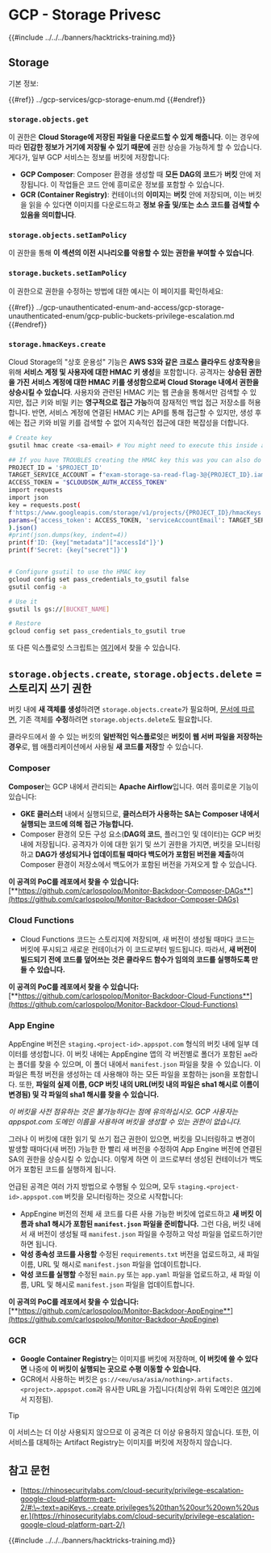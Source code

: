 # GCP - Storage Privesc

{{#include ../../../banners/hacktricks-training.md}}

## Storage

기본 정보:

{{#ref}}
../gcp-services/gcp-storage-enum.md
{{#endref}}

### `storage.objects.get`

이 권한은 **Cloud Storage에 저장된 파일을 다운로드할 수 있게 해줍니다**. 이는 경우에 따라 **민감한 정보가 거기에 저장될 수 있기 때문에** 권한 상승을 가능하게 할 수 있습니다. 게다가, 일부 GCP 서비스는 정보를 버킷에 저장합니다:

- **GCP Composer**: Composer 환경을 생성할 때 **모든 DAG의 코드**가 **버킷** 안에 저장됩니다. 이 작업들은 코드 안에 흥미로운 정보를 포함할 수 있습니다.
- **GCR (Container Registry)**: 컨테이너의 **이미지**는 **버킷** 안에 저장되며, 이는 버킷을 읽을 수 있다면 이미지를 다운로드하고 **정보 유출 및/또는 소스 코드를 검색할 수 있음을 의미합니다**.

### `storage.objects.setIamPolicy`

이 권한을 통해 **이 섹션의 이전 시나리오를 악용할 수 있는 권한을 부여할 수 있습니다**.

### **`storage.buckets.setIamPolicy`**

이 권한으로 권한을 수정하는 방법에 대한 예시는 이 페이지를 확인하세요:

{{#ref}}
../gcp-unauthenticated-enum-and-access/gcp-storage-unauthenticated-enum/gcp-public-buckets-privilege-escalation.md
{{#endref}}

### `storage.hmacKeys.create`

Cloud Storage의 "상호 운용성" 기능은 **AWS S3와 같은 크로스 클라우드 상호작용**을 위해 **서비스 계정 및 사용자에 대한 HMAC 키 생성**을 포함합니다. 공격자는 **상승된 권한을 가진 서비스 계정에 대한 HMAC 키를 생성함으로써** **Cloud Storage 내에서 권한을 상승시킬 수 있습니다**. 사용자와 관련된 HMAC 키는 웹 콘솔을 통해서만 검색할 수 있지만, 접근 키와 비밀 키는 **영구적으로 접근 가능**하여 잠재적인 백업 접근 저장소를 허용합니다. 반면, 서비스 계정에 연결된 HMAC 키는 API를 통해 접근할 수 있지만, 생성 후에는 접근 키와 비밀 키를 검색할 수 없어 지속적인 접근에 대한 복잡성을 더합니다.
```bash
# Create key
gsutil hmac create <sa-email> # You might need to execute this inside a VM instance

## If you have TROUBLES creating the HMAC key this was you can also do it contacting the API directly:
PROJECT_ID = '$PROJECT_ID'
TARGET_SERVICE_ACCOUNT = f"exam-storage-sa-read-flag-3@{PROJECT_ID}.iam.gserviceaccount.com"
ACCESS_TOKEN = "$CLOUDSDK_AUTH_ACCESS_TOKEN"
import requests
import json
key = requests.post(
f'https://www.googleapis.com/storage/v1/projects/{PROJECT_ID}/hmacKeys',
params={'access_token': ACCESS_TOKEN, 'serviceAccountEmail': TARGET_SERVICE_ACCOUNT}
).json()
#print(json.dumps(key, indent=4))
print(f'ID: {key["metadata"]["accessId"]}')
print(f'Secret: {key["secret"]}')


# Configure gsutil to use the HMAC key
gcloud config set pass_credentials_to_gsutil false
gsutil config -a

# Use it
gsutil ls gs://[BUCKET_NAME]

# Restore
gcloud config set pass_credentials_to_gsutil true
```
또 다른 익스플로잇 스크립트는 [여기](https://github.com/RhinoSecurityLabs/GCP-IAM-Privilege-Escalation/blob/master/ExploitScripts/storage.hmacKeys.create.py)에서 찾을 수 있습니다.

## `storage.objects.create`, `storage.objects.delete` = 스토리지 쓰기 권한

버킷 내에 **새 객체를 생성**하려면 `storage.objects.create`가 필요하며, [문서에 따르면](https://cloud.google.com/storage/docs/access-control/iam-permissions#object_permissions), 기존 객체를 **수정**하려면 `storage.objects.delete`도 필요합니다.

클라우드에서 쓸 수 있는 버킷의 **일반적인 익스플로잇**은 **버킷이 웹 서버 파일을 저장하는 경우**로, 웹 애플리케이션에서 사용될 **새 코드를 저장**할 수 있습니다.

### Composer

**Composer**는 GCP 내에서 관리되는 **Apache Airflow**입니다. 여러 흥미로운 기능이 있습니다:

- **GKE 클러스터** 내에서 실행되므로, **클러스터가 사용하는 SA는 Composer 내에서 실행되는 코드에 의해 접근 가능합니다.**
- Composer 환경의 모든 구성 요소(**DAG의 코드**, 플러그인 및 데이터)는 GCP 버킷 내에 저장됩니다. 공격자가 이에 대한 읽기 및 쓰기 권한을 가지면, 버킷을 모니터링하고 **DAG가 생성되거나 업데이트될 때마다 백도어가 포함된 버전을 제출**하여 Composer 환경이 저장소에서 백도어가 포함된 버전을 가져오게 할 수 있습니다.

**이 공격의 PoC를 레포에서 찾을 수 있습니다:** [**https://github.com/carlospolop/Monitor-Backdoor-Composer-DAGs**](https://github.com/carlospolop/Monitor-Backdoor-Composer-DAGs)

### Cloud Functions

- Cloud Functions 코드는 스토리지에 저장되며, 새 버전이 생성될 때마다 코드는 버킷에 푸시되고 새로운 컨테이너가 이 코드로부터 빌드됩니다. 따라서, **새 버전이 빌드되기 전에 코드를 덮어쓰는 것은 클라우드 함수가 임의의 코드를 실행하도록 만들 수 있습니다.**

**이 공격의 PoC를 레포에서 찾을 수 있습니다:** [**https://github.com/carlospolop/Monitor-Backdoor-Cloud-Functions**](https://github.com/carlospolop/Monitor-Backdoor-Cloud-Functions)

### App Engine

AppEngine 버전은 `staging.<project-id>.appspot.com` 형식의 버킷 내에 일부 데이터를 생성합니다. 이 버킷 내에는 AppEngine 앱의 각 버전별로 폴더가 포함된 `ae`라는 폴더를 찾을 수 있으며, 이 폴더 내에서 `manifest.json` 파일을 찾을 수 있습니다. 이 파일은 특정 버전을 생성하는 데 사용해야 하는 모든 파일을 포함하는 json을 포함합니다. 또한, **파일의 실제 이름, GCP 버킷 내의 URL(버킷 내의 파일은 sha1 해시로 이름이 변경됨) 및 각 파일의 sha1 해시를 찾을 수 있습니다.**

_이 버킷을 사전 점유하는 것은 불가능하다는 점에 유의하십시오. GCP 사용자는 appspot.com 도메인 이름을 사용하여 버킷을 생성할 수 있는 권한이 없습니다._

그러나 이 버킷에 대한 읽기 및 쓰기 접근 권한이 있으면, 버킷을 모니터링하고 변경이 발생할 때마다(새 버전) 가능한 한 빨리 새 버전을 수정하여 App Engine 버전에 연결된 SA의 권한을 상승시킬 수 있습니다. 이렇게 하면 이 코드로부터 생성된 컨테이너가 백도어가 포함된 코드를 실행하게 됩니다.

언급된 공격은 여러 가지 방법으로 수행될 수 있으며, 모두 `staging.<project-id>.appspot.com` 버킷을 모니터링하는 것으로 시작합니다:

- AppEngine 버전의 전체 새 코드를 다른 사용 가능한 버킷에 업로드하고 **새 버킷 이름과 sha1 해시가 포함된 `manifest.json` 파일을 준비합니다.** 그런 다음, 버킷 내에서 새 버전이 생성될 때 `manifest.json` 파일을 수정하고 악성 파일을 업로드하기만 하면 됩니다.
- **악성 종속성 코드를 사용할** 수정된 `requirements.txt` 버전을 업로드하고, 새 파일 이름, URL 및 해시로 `manifest.json` 파일을 업데이트합니다.
- **악성 코드를 실행할** 수정된 `main.py` 또는 `app.yaml` 파일을 업로드하고, 새 파일 이름, URL 및 해시로 `manifest.json` 파일을 업데이트합니다.

**이 공격의 PoC를 레포에서 찾을 수 있습니다:** [**https://github.com/carlospolop/Monitor-Backdoor-AppEngine**](https://github.com/carlospolop/Monitor-Backdoor-AppEngine)

### GCR

- **Google Container Registry**는 이미지를 버킷에 저장하며, **이 버킷에 쓸 수 있다면** 나중에 **이 버킷이 실행되는 곳으로 수평 이동할 수 있습니다.**
- GCR에서 사용하는 버킷은 `gs://<eu/usa/asia/nothing>.artifacts.<project>.appspot.com`과 유사한 URL을 가집니다(최상위 하위 도메인은 [여기](https://cloud.google.com/container-registry/docs/pushing-and-pulling)에서 지정됨).

> [!TIP]
> 이 서비스는 더 이상 사용되지 않으므로 이 공격은 더 이상 유용하지 않습니다. 또한, 이 서비스를 대체하는 Artifact Registry는 이미지를 버킷에 저장하지 않습니다.

## **참고 문헌**

- [https://rhinosecuritylabs.com/cloud-security/privilege-escalation-google-cloud-platform-part-2/#:\~:text=apiKeys.-,create,privileges%20than%20our%20own%20user.](https://rhinosecuritylabs.com/cloud-security/privilege-escalation-google-cloud-platform-part-2/)

{{#include ../../../banners/hacktricks-training.md}}
